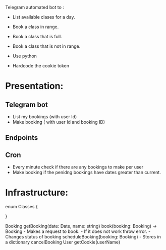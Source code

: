 Telegram automated bot to :
- List available clases for a day.
- Book a class in range.
- Book a class that is full.
- Book a class that is not in range.



- Use python
- Hardcode the cookie token 


# Presentation:

## Telegram bot

- List my bookings (with user Id)
- Make booking ( with user Id and booking ID)

## Endpoints

## Cron

- Every minute check if there are any bookings to make per user
- Make booking if the penidng bookings have dates greater than current.



# Infrastructure:

enum Classes {

}

Booking
    getBooking(date: Date, name: string)
    book(booking: Booking) -> Booking
        - Makes a request to book.
        - If it does not work throw error.
        - Changes status of booking
    scheduleBooking(booking: Booking)
        - Stores in a dictionary
    cancelBooking
User
    getCookie(userName)

